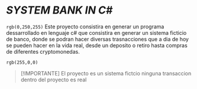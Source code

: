 # *SYSTEM BANK IN C#*

`rgb(0,250,255)` Este proyecto consistira en generar un programa dessarrollado en lenguaje c# que consistira en generar un sistema ficticio de banco, donde se podran hacer diversas trasnacciones que a dia de hoy se pueden hacer en la vida real, desde un deposito o retiro hasta compras de diferentes cryptomonedas.


`rgb(255,0,0)`
> [!IMPORTANTE]
> El proyecto es un sistema fictcio ninguna transaccion dentro del proyecto es real

